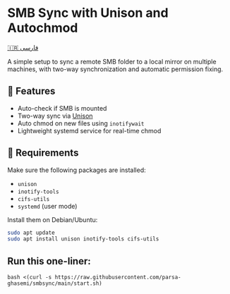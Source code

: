 # SMB Sync with Unison and Autochmod

[🇮🇷 فارسی](README.fa.md)

A simple setup to sync a remote SMB folder to a local mirror on multiple machines, with two-way synchronization and automatic permission fixing.

## 🔧 Features

- Auto-check if SMB is mounted
- Two-way sync via [Unison](https://www.cis.upenn.edu/~bcpierce/unison/)
- Auto chmod on new files using `inotifywait`
- Lightweight systemd service for real-time chmod

## 🧩 Requirements

Make sure the following packages are installed:

- `unison`
- `inotify-tools`
- `cifs-utils`
- `systemd` (user mode)

Install them on Debian/Ubuntu:

```bash
sudo apt update
sudo apt install unison inotify-tools cifs-utils
```

## Run this one-liner:
`bash <(curl -s https://raw.githubusercontent.com/parsa-ghasemi/smbsync/main/start.sh)`
